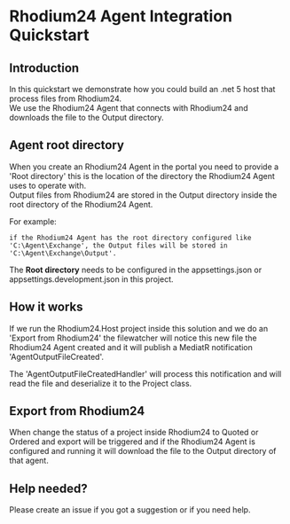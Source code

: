 # Rhodium24 Agent Integration Quickstart

## Introduction

In this quickstart we demonstrate how you could build an .net 5 host that process files from Rhodium24.  
We use the Rhodium24 Agent that connects with Rhodium24 and downloads the file to the Output directory.

## Agent root directory

When you create an Rhodium24 Agent in the portal you need to provide a 'Root directory' this is the location of the directory the Rhodium24 Agent uses to operate with.  
Output files from Rhodium24 are stored in the Output directory inside the root directory of the Rhodium24 Agent.  

For example:
```
if the Rhodium24 Agent has the root directory configured like 'C:\Agent\Exchange', the Output files will be stored in 'C:\Agent\Exchange\Output'.
```

The **Root directory** needs to be configured in the appsettings.json or appsettings.development.json in this project.

## How it works

If we run the Rhodium24.Host project inside this solution and we do an 'Export from Rhodium24' the filewatcher will notice this new file the Rhodium24 Agent created and it will publish a MediatR notification 'AgentOutputFileCreated'.

The 'AgentOutputFileCreatedHandler' will process this notification and will read the file and deserialize it to the Project class.

## Export from Rhodium24

When change the status of a project inside Rhodium24 to Quoted or Ordered and export will be triggered and if the Rhodium24 Agent is configured and running it will download the file to the Output directory of that agent.

## Help needed?

Please create an issue if you got a suggestion or if you need help.
